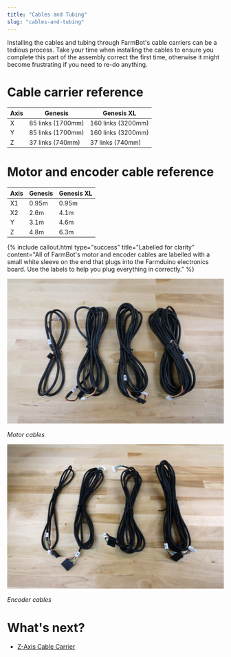 ```yaml
---
title: "Cables and Tubing"
slug: "cables-and-tubing"
---
```


Installing the cables and tubing through FarmBot's cable carriers can be a tedious process. Take your time when installing the cables to ensure you complete this part of the assembly correct the first time, otherwise it might become frustrating if you need to re-do anything.

# Cable carrier reference

|Axis                          |Genesis                       |Genesis XL                    |
|------------------------------|------------------------------|------------------------------|
|X                             |85 links (1700mm)             |160 links (3200mm)
|Y                             |85 links (1700mm)             |160 links (3200mm)
|Z                             |37 links (740mm)              |37 links (740mm)

# Motor and encoder cable reference

|Axis                          |Genesis                       |Genesis XL                    |
|------------------------------|------------------------------|------------------------------|
|X1                            |0.95m                         |0.95m
|X2                            |2.6m                          |4.1m
|Y                             |3.1m                          |4.6m
|Z                             |4.8m                          |6.3m



{%
include callout.html
type="success"
title="Labelled for clarity"
content="All of FarmBot's motor and encoder cables are labelled with a small white sleeve on the end that plugs into the Farmduino electronics board. Use the labels to help you plug everything in correctly."
%}



![v1.3-Motor-Cables.jpg](_images/v1.3-Motor-Cables.jpg)

_Motor cables_



![v1.3-Encoder-Cables.jpg](_images/v1.3-Encoder-Cables.jpg)

_Encoder cables_


# What's next?

 * [Z-Axis Cable Carrier](cables-and-tubing/z-axis-cable-carrier.md)
